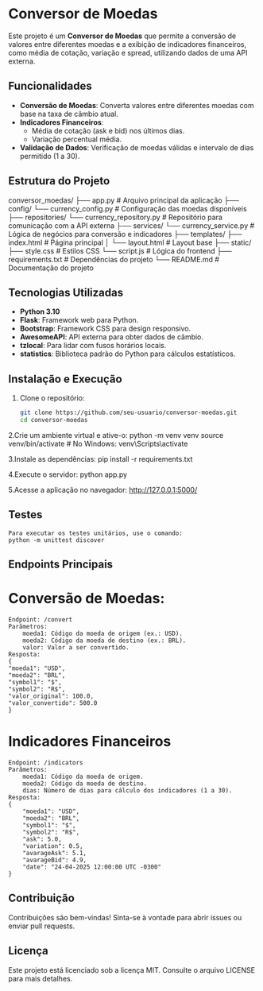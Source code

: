 # Conversor de Moedas

Este projeto é um **Conversor de Moedas** que permite a conversão de valores entre diferentes moedas e a exibição de indicadores financeiros, como média de cotação, variação e spread, utilizando dados de uma API externa.

## Funcionalidades

- **Conversão de Moedas**: Converta valores entre diferentes moedas com base na taxa de câmbio atual.
- **Indicadores Financeiros**:
  - Média de cotação (ask e bid) nos últimos dias.
  - Variação percentual média.
- **Validação de Dados**: Verificação de moedas válidas e intervalo de dias permitido (1 a 30).

## Estrutura do Projeto
conversor_moedas/ 
    ├── app.py # Arquivo principal da aplicação 
        ├── config/ 
            └── currency_config.py # Configuração das moedas disponíveis 
        ├── repositories/
            └── currency_repository.py # Repositório para comunicação com a API externa 
        ├── services/
            └── currency_service.py # Lógica de negócios para conversão e indicadores 
        ├── templates/
            ├── index.html # Página principal │ 
            └── layout.html # Layout base
        ├── static/
            ├── style.css # Estilos CSS
            └── script.js # Lógica do frontend 
    ├── requirements.txt # Dependências do projeto 
    └── README.md # Documentação do projeto

## Tecnologias Utilizadas

- **Python 3.10**
- **Flask**: Framework web para Python.
- **Bootstrap**: Framework CSS para design responsivo.
- **AwesomeAPI**: API externa para obter dados de câmbio.
- **tzlocal**: Para lidar com fusos horários locais.
- **statistics**: Biblioteca padrão do Python para cálculos estatísticos.

## Instalação e Execução

1. Clone o repositório:
   ```bash
   git clone https://github.com/seu-usuario/conversor-moedas.git
   cd conversor-moedas
   
2.Crie um ambiente virtual e ative-o:
    python -m venv venv
    source venv/bin/activate  # No Windows: venv\Scripts\activate

3.Instale as dependências:
    pip install -r requirements.txt


4.Execute o servidor:
    python app.py

5.Acesse a aplicação no navegador:
    http://127.0.0.1:5000/


## Testes
    Para executar os testes unitários, use o comando:
    python -m unittest discover

## Endpoints Principais

# Conversão de Moedas:
    Endpoint: /convert
    Parâmetros:
        moeda1: Código da moeda de origem (ex.: USD).
        moeda2: Código da moeda de destino (ex.: BRL).
        valor: Valor a ser convertido.
    Resposta:
    {
    "moeda1": "USD",
    "moeda2": "BRL",
    "symbol1": "$",
    "symbol2": "R$",
    "valor_original": 100.0,
    "valor_convertido": 500.0
    }

# Indicadores Financeiros
    Endpoint: /indicators
    Parâmetros:
        moeda1: Código da moeda de origem.
        moeda2: Código da moeda de destino.
        dias: Número de dias para cálculo dos indicadores (1 a 30).
    Resposta:
    {
        "moeda1": "USD",
        "moeda2": "BRL",
        "symbol1": "$",
        "symbol2": "R$",
        "ask": 5.0,
        "variation": 0.5,
        "avarageAsk": 5.1,
        "avarageBid": 4.9,
        "date": "24-04-2025 12:00:00 UTC -0300"
    }
        
## Contribuição
Contribuições são bem-vindas! Sinta-se à vontade para abrir issues ou enviar pull requests.

## Licença
Este projeto está licenciado sob a licença MIT. Consulte o arquivo LICENSE para mais detalhes.